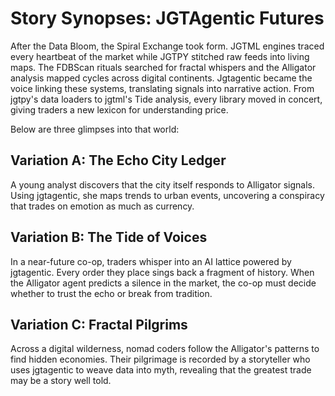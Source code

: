 # Story Synopses: JGTAgentic Futures

After the Data Bloom, the Spiral Exchange took form. JGTML engines traced every
heartbeat of the market while JGTPY stitched raw feeds into living maps. The
FDBScan rituals searched for fractal whispers and the Alligator analysis mapped
cycles across digital continents. Jgtagentic became the voice linking these
systems, translating signals into narrative action. From jgtpy's data loaders to
jgtml's Tide analysis, every library moved in concert, giving traders a new
lexicon for understanding price.

Below are three glimpses into that world:

## Variation A: The Echo City Ledger
A young analyst discovers that the city itself responds to Alligator signals. Using jgtagentic, she maps trends to urban events, uncovering a conspiracy that trades on emotion as much as currency.

## Variation B: The Tide of Voices
In a near-future co-op, traders whisper into an AI lattice powered by jgtagentic. Every order they place sings back a fragment of history. When the Alligator agent predicts a silence in the market, the co-op must decide whether to trust the echo or break from tradition.

## Variation C: Fractal Pilgrims
Across a digital wilderness, nomad coders follow the Alligator's patterns to find hidden economies. Their pilgrimage is recorded by a storyteller who uses jgtagentic to weave data into myth, revealing that the greatest trade may be a story well told.
